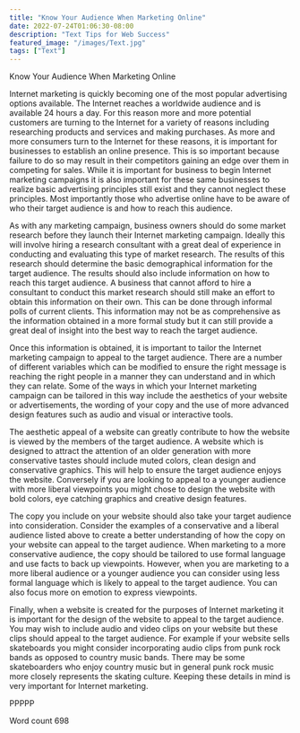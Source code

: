 ```yaml
---
title: "Know Your Audience When Marketing Online"
date: 2022-07-24T01:06:30-08:00
description: "Text Tips for Web Success"
featured_image: "/images/Text.jpg"
tags: ["Text"]
---
```


Know Your Audience When Marketing Online

Internet marketing is quickly becoming one of the most popular advertising options available. The Internet reaches a worldwide audience and is available 24 hours a day. For this reason more and more potential customers are turning to the Internet for a variety of reasons including researching products and services and making purchases. As more and more consumers turn to the Internet for these reasons, it is important for businesses to establish an online presence. This is so important because failure to do so may result in their competitors gaining an edge over them in competing for sales. While it is important for business to begin Internet marketing campaigns it is also important for these same businesses to realize basic advertising principles still exist and they cannot neglect these principles. Most importantly those who advertise online have to be aware of who their target audience is and how to reach this audience. 

As with any marketing campaign, business owners should do some market research before they launch their Internet marketing campaign. Ideally this will involve hiring a research consultant with a great deal of experience in conducting and evaluating this type of market research. The results of this research should determine the basic demographical information for the target audience. The results should also include information on how to reach this target audience. A business that cannot afford to hire a consultant to conduct this market research should still make an effort to obtain this information on their own. This can be done through informal polls of current clients. This information may not be as comprehensive as the information obtained in a more formal study but it can still provide a great deal of insight into the best way to reach the target audience.

Once this information is obtained, it is important to tailor the Internet marketing campaign to appeal to the target audience. There are a number of different variables which can be modified to ensure the right message is reaching the right people in a manner they can understand and in which they can relate. Some of the ways in which your Internet marketing campaign can be tailored in this way include the aesthetics of your website or advertisements, the wording of your copy and the use of more advanced design features such as audio and visual or interactive tools.

The aesthetic appeal of a website can greatly contribute to how the website is viewed by the members of the target audience. A website which is designed to attract the attention of an older generation with more conservative tastes should include muted colors, clean design and conservative graphics. This will help to ensure the target audience enjoys the website. Conversely if you are looking to appeal to a younger audience with more liberal viewpoints you might chose to design the website with bold colors, eye catching graphics and creative design features.

The copy you include on your website should also take your target audience into consideration. Consider the examples of a conservative and a liberal audience listed above to create a better understanding of how the copy on your website can appeal to the target audience. When marketing to a more conservative audience, the copy should be tailored to use formal language and use facts to back up viewpoints. However, when you are marketing to a more liberal audience or a younger audience you can consider using less formal language which is likely to appeal to the target audience. You can also focus more on emotion to express viewpoints. 

Finally, when a website is created for the purposes of Internet marketing it is important for the design of the website to appeal to the target audience. You may wish to include audio and video clips on your website but these clips should appeal to the target audience. For example if your website sells skateboards you might consider incorporating audio clips from punk rock bands as opposed to country music bands. There may be some skateboarders who enjoy country music but in general punk rock music more closely represents the skating culture. Keeping these details in mind is very important for Internet marketing. 

PPPPP

Word count 698

